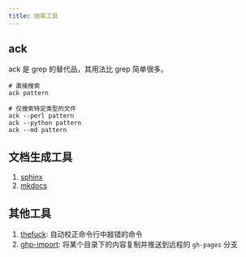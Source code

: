 ```yaml
---
title: 效率工具
---
```


## ack

ack 是 grep 的替代品，其用法比 grep 简单很多。

    # 直接搜索
    ack pattern

    # 仅搜索特定类型的文件
    ack --perl pattern
    ack --python pattern
    ack --md pattern

## 文档生成工具

1. [sphinx](http://sphinx-doc.org/)
2. [mkdocs](http://www.mkdocs.org/)

## 其他工具

1. [thefuck](https://github.com/nvbn/thefuck): 自动校正命令行中敲错的命令
2. [ghp-import](https://github.com/davisp/ghp-import): 将某个目录下的内容复制并推送到远程的 `gh-pages` 分支
